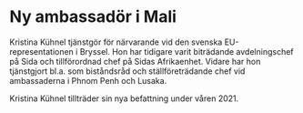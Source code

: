 # Ny ambassadör i Mali

Kristina Kühnel tjänstgör för närvarande vid den svenska EU\-representationen i Bryssel. Hon har tidigare varit biträdande avdelningschef på Sida och tillförordnad chef på Sidas Afrikaenhet. Vidare har hon tjänstgjort bl.a. som biståndsråd och ställföreträdande chef vid ambassaderna i Phnom Penh och Lusaka.

Kristina Kühnel tillträder sin nya befattning under våren 2021\.
